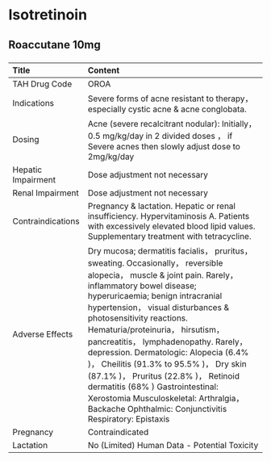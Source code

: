 # Isotretinoin

## Roaccutane 10mg

##### 

| Title              | Content                                                                                                                                                                                                                                                                                                                                                                                                                                                                                                                                                                                                     |
|:-------------------|:------------------------------------------------------------------------------------------------------------------------------------------------------------------------------------------------------------------------------------------------------------------------------------------------------------------------------------------------------------------------------------------------------------------------------------------------------------------------------------------------------------------------------------------------------------------------------------------------------------|
| TAH Drug Code      | OROA                                                                                                                                                                                                                                                                                                                                                                                                                                                                                                                                                                                                        |
| Indications        | Severe forms of acne resistant to therapy， especially cystic acne & acne conglobata.                                                                                                                                                                                                                                                                                                                                                                                                                                                                                                                       |
| Dosing             | Acne (severe recalcitrant nodular): Initially， 0.5 mg/kg/day in 2 divided doses ， if Severe acnes then slowly adjust dose to 2mg/kg/day                                                                                                                                                                                                                                                                                                                                                                                                                                                                   |
| Hepatic Impairment | Dose adjustment not necessary                                                                                                                                                                                                                                                                                                                                                                                                                                                                                                                                                                               |
| Renal Impairment   | Dose adjustment not necessary                                                                                                                                                                                                                                                                                                                                                                                                                                                                                                                                                                               |
| Contraindications  | Pregnancy & lactation. Hepatic or renal insufficiency. Hypervitaminosis A. Patients with excessively elevated blood lipid values. Supplementary treatment with tetracycline.                                                                                                                                                                                                                                                                                                                                                                                                                                |
| Adverse Effects    | Dry mucosa; dermatitis facialis， pruritus， sweating. Occasionally， reversible alopecia， muscle & joint pain. Rarely， inflammatory bowel disease; hyperuricaemia; benign intracranial hypertension， visual disturbances & photosensitivity reactions. Hematuria/proteinuria， hirsutism， pancreatitis， lymphadenopathy. Rarely， depression. Dermatologic: Alopecia (6.4% )， Cheilitis (91.3% to 95.5% )， Dry skin (87.1% )， Pruritus (22.8% )， Retinoid dermatitis (68% ) Gastrointestinal: Xerostomia Musculoskeletal: Arthralgia， Backache Ophthalmic: Conjunctivitis Respiratory: Epistaxis |
| Pregnancy          | Contraindicated                                                                                                                                                                                                                                                                                                                                                                                                                                                                                                                                                                                             |
| Lactation          | No (Limited) Human Data - Potential Toxicity                                                                                                                                                                                                                                                                                                                                                                                                                                                                                                                                                                |


